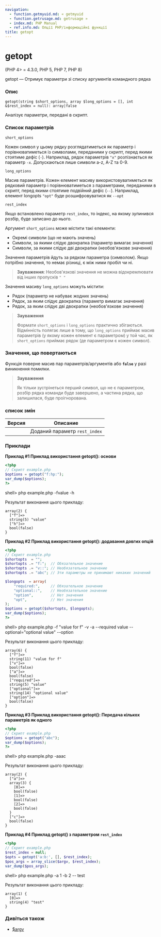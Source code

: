 ```yaml
---
navigation:
  - function.getmyuid.md: « getmyuid
  - function.getrusage.md: getrusage »
  - index.md: PHP Manual
  - ref.info.md: Опції PHP/інформаційні функції
title: getopt
---
```

# getopt

(PHP 4> = 4.3.0, PHP 5, PHP 7, PHP 8)

getopt — Отримує параметри зі списку аргументів командного рядка

### Опис

```methodsynopsis
getopt(string $short_options, array $long_options = [], int &$rest_index = null): array|false
```

Аналізує параметри, передані в скрипт.

### Список параметрів

`short_options`

Кожен символ у цьому рядку розглядатиметься як параметр і порівнюватиметься із символами, переданими у скрипт, перед якими стоятиме дефіс (`-`). Наприклад, рядок параметрів `"x"` розпізнається як параметр `-x`. Допускаються лише символи a-z, A-Z та 0-9.

`long_options`

Масив параметрів. Кожен елемент масиву використовуватиметься як рядковий параметр і порівнюватиметься з параметрами, переданими в скрипт, перед якими стоятиме подвійний дефіс (`--`). Наприклад, елемент longopts `"opt"` буде розшифровуватися як `--opt`

`rest_index`

Якщо встановлено параметр `rest_index`, то індекс, на якому зупинився розбір, буде записано до нього.

Аргумент `short_options` може містити такі елементи:

-   Окремі символи (що не мають значень)
-   Символи, за якими слідує двокрапка (параметр вимагає значення)
-   Символи, за якими слідує дві двокрапки (необов'язкове значення)

Значення параметрів йдуть за рядком параметра (символом). Якщо потрібно значення, то немає різниці, є між ними пробіл чи ні.

> **Зауваження**: Необов'язкові значення не можна відокремлювати від інших пропусків `" "`

Значення масиву `long_options` можуть містити:

-   Рядок (параметр не набуває жодних значень)
-   Рядок, за яким слідує двокрапка (параметр вимагає значення)
-   Рядок, за яким слідує дві двокрапки (необов'язкове значення)

> **Зауваження**
> 
> Формати `short_options` і `long_options` практично збігаються. Відмінність полягає лише в тому, що `long_options` приймає масив параметрів (у якому кожен елемент є параметром) у той час, як `short_options` приймає рядок (де параметром є кожен символ).

### Значення, що повертаються

Функція поверне масив пар параметрів/аргументів або **`false`** у разі виникнення помилки.

> **Зауваження**
> 
> Як тільки зустрінеться перший символ, що не є параметром, розбір рядка команди буде завершено, а частина рядка, що залишилася, буде проігнорована.

### список змін

| Версия | Описание |
| --- | --- |
|  | Доданий параметр `rest_index` |

### Приклади

**Приклад #1 Приклад використання **getopt()**: основи**

```php
<?php
// Скрипт example.php
$options = getopt("f:hp:");
var_dump($options);
?>
```

shell> php example.php -fvalue -h

Результат виконання цього прикладу:

```
array(2) {
  ["f"]=>
  string(5) "value"
  ["h"]=>
  bool(false)
}
```

**Приклад #2 Приклад використання **getopt()**: додавання довгих опцій**

```php
<?php
// Скрипт example.php
$shortopts  = "";
$shortopts .= "f:";  // Обязательное значение
$shortopts .= "v::"; // Необязательное значение
$shortopts .= "abc"; // Эти параметры не принимают никаких значений

$longopts  = array(
    "required:",     // Обязательное значение
    "optional::",    // Необязательное значение
    "option",        // Нет значения
    "opt",           // Нет значения
);
$options = getopt($shortopts, $longopts);
var_dump($options);
?>
```

shell> php example.php -f "value for f" -v -a --required value --optional="optional value" --option

Результат виконання цього прикладу:

```
array(6) {
  ["f"]=>
  string(11) "value for f"
  ["v"]=>
  bool(false)
  ["a"]=>
  bool(false)
  ["required"]=>
  string(5) "value"
  ["optional"]=>
  string(14) "optional value"
  ["option"]=>
  bool(false)
}
```

**Приклад #3 Приклад використання **getopt()**: Передача кількох параметрів як одного**

```php
<?php
// Скрипт example.php
$options = getopt("abc");
var_dump($options);
?>
```

shell> php example.php -aaac

Результат виконання цього прикладу:

```
array(2) {
  ["a"]=>
  array(3) {
    [0]=>
    bool(false)
    [1]=>
    bool(false)
    [2]=>
    bool(false)
  }
  ["c"]=>
  bool(false)
}
```

**Приклад #4 Приклад **getopt()** з параметром `rest_index`**

```php
<?php
// Скрипт example.php
$rest_index = null;
$opts = getopt('a:b:', [], $rest_index);
$pos_args = array_slice($argv, $rest_index);
var_dump($pos_args);
```

shell> php example.php -a 1 -b 2 -- test

Результат виконання цього прикладу:

```
array(1) {
  [0]=>
  string(4) "test"
}
```

### Дивіться також

-   [](reserved.variables.argv.md)[$argv](reserved.variables.argv.md)
